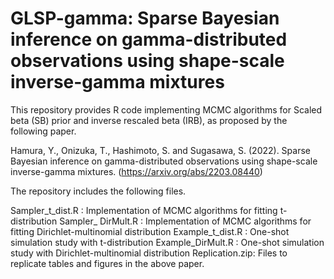# GLSP-gamma: Sparse Bayesian inference on gamma-distributed observations using shape-scale inverse-gamma mixtures

This repository provides R code implementing MCMC algorithms for Scaled beta (SB) prior and inverse rescaled beta (IRB), as proposed by the following paper.

Hamura, Y., Onizuka, T., Hashimoto, S. and Sugasawa, S. (2022). Sparse Bayesian inference on gamma-distributed observations using shape-scale inverse-gamma mixtures. (https://arxiv.org/abs/2203.08440)

The repository includes the following files.

Sampler_t_dist.R : Implementation of MCMC algorithms for fitting t-distribution
Sampler_ DirMult.R : Implementation of MCMC algorithms for fitting Dirichlet-multinomial distribution
Example_t_dist.R : One-shot simulation study with t-distribution
Example_DirMult.R : One-shot simulation study with Dirichlet-multinomial distribution
Replication.zip: Files to replicate tables and figures in the above paper.
